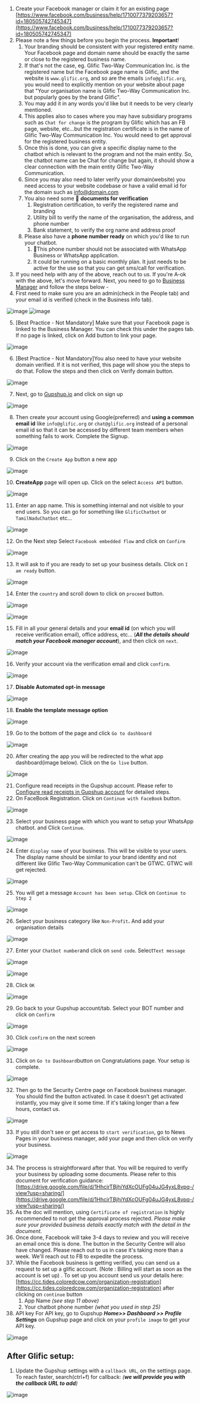 1. Create your Facebook manager or claim it for an existing page [https://www.facebook.com/business/help/1710077379203657?id=180505742745347](https://www.facebook.com/business/help/1710077379203657?id=180505742745347)
2. Please note a few things before you begin the process. **Important**!
    1. Your branding should be consistent with your registered entity name. Your Facebook page and domain name should be exactly the same or close to the registered business name.
    1. If  that&#39;s not the case, eg. Glific Two-Way Communication Inc. is the registered name but the Facebook page name is Glific, and the website is `www.glific.org`, and so are the emails `info@glific.org`, you would need to explicitly mention on your website about page that &quot;Your organisation name is Glific Two-Way Communication Inc. but popularly goes by the brand Glific&quot;.
    1. You may add it in any words you&#39;d like but it needs to be very clearly mentioned.
    1. This applies also to cases where you may have subsidiary programs such as `Chat for change` is the program by Glific which has an FB page, website, etc…but the registration certificate is in the name of Glific Two-Way Communication Inc. You would need to get approval for the registered business entity. 
    1. Once this is done, you can give a specific display name to the chatbot which is relevant to the program and not the main entity. So, the chatbot name can be Chat for change but again, it should show a clear connection with the main entity Glific Two-Way Communication.
    1. Since you may also need to later verify your domain(website) you need access to your website codebase or have a valid email id for the domain such as info@domain.com 
    1. You also need some 📄 **documents for verification**  
        1. Registration certification, to verify the registered name and branding
        1. Utility bill to verify the name of the organisation, the address, and phone number
        1. Bank statement, to verify the org name and address proof
    1. Please also have a **phone number ready** on which you&#39;d like to run your chatbot. 
        1. 🚨This phone number should not be associated with WhatsApp Business or WhatsApp application.
        1. It could be running on a basic monthly plan. It just needs to be active for the use so that you can get sms/call for verification.
3. If you need help with any of the above, reach out to us. If you&#39;re A-ok with the above, let&#39;s move forward. Next, you need to go to [Business Manager](https://business.facebook.com/settings/) and follow the steps below -  
4. First need to make sure you are an admin(check in the People tab) and your email id is verified (check in the Business info tab).

![image](https://user-images.githubusercontent.com/32592458/212236867-ffd9aee1-18a7-4b85-8897-ec0dbfd6d486.png)
![image](https://user-images.githubusercontent.com/32592458/212236911-c441750a-69dc-41f9-adb2-3afa34dce817.png)

5. [Best Practice - Not Mandatory] Make sure that your Facebook page is linked to the Business Manager. You can check this under the pages tab. If no page is linked, click on Add button to link your page.

![image](https://user-images.githubusercontent.com/32592458/212237070-66ac4797-b9d8-40c0-843b-b4493f58a80c.png)

6. [Best Practice - Not Mandatory]You also need to have your website domain verified. If it is not verified, this page will show you the steps to do that.  Follow the steps and then click on Verify domain button. 

![image](https://user-images.githubusercontent.com/32592458/212237088-bb807978-0037-430a-86ca-79bbd5f06c29.png)

7. Next, go to [Gupshup.io](https://www.gupshup.io/) and click on sign up

![image](https://user-images.githubusercontent.com/32592458/212237110-a32280c9-8826-474b-b7a0-094c84bbcd0d.png)

8. Then create your account using Google(preferred) and **using a common email id** like `info@glific.org` or `chat@glific.org` instead of a personal email id so that it can be accessed by different team members when something fails to work. Complete the Signup.

![image](https://user-images.githubusercontent.com/32592458/212237130-d20dc178-ccff-46b0-984a-b79d67cce1f0.png)

9. Click on the `Create App` button a new app

![image](https://user-images.githubusercontent.com/32592458/212237151-70cc1c03-0c84-4f06-ae80-c743cba06407.png)

10. **CreateApp** page will open up. Click on the select `Access API` button.

![image](https://user-images.githubusercontent.com/32592458/212237164-5b7a18cb-761f-45ad-b27d-3e5915d2e954.png)

11. Enter an app name. This is something internal and not visible to your end users. So you can go for something like `GlificChatbot` or `TamilNaduChatbot` etc… 

![image](https://user-images.githubusercontent.com/32592458/212237178-ba89f76b-06eb-4b43-8625-54326a8ce184.png)

12. On the Next step Select `Facebook embedded flow` and click on `Confirm`

![image](https://user-images.githubusercontent.com/32592458/212237187-e937e2dd-33d5-4247-a2d3-86391d465afd.png)

13. It will ask to if you are ready to set up your business details. Click on `I am ready` button.

![image](https://user-images.githubusercontent.com/32592458/212237201-828b8329-853e-4e4b-9940-c331b4b241d5.png)

14. Enter the `country` and scroll down to click on `proceed` button.

![image](https://user-images.githubusercontent.com/32592458/212237216-2b79f420-da2f-4881-8b44-ce5d12fec015.png)

![image](https://user-images.githubusercontent.com/32592458/212237239-25c36379-0905-4d81-a052-157900a6792a.png)

15. Fill in all your general details and your **email id** (on which you will receive verification email), office address, etc... (**_All the details should match your Facebook manager account_**), and then click on `next`.

![image](https://user-images.githubusercontent.com/32592458/212237253-b5b56926-5f49-4b57-aaa0-4ba2c7d3c495.png)

16. Verify your account via the verification email and click `confirm`.

![image](https://user-images.githubusercontent.com/32592458/212237264-990d750d-0b56-4368-a141-55ad96c1bbfb.png)

17. **Disable Automated opt-in message** 

![image](https://user-images.githubusercontent.com/32592458/212237288-61e5a88d-076b-4690-bea1-f4dfe91a93b4.png)

18. **Enable the template message option**

![image](https://user-images.githubusercontent.com/32592458/212237308-955422c0-a3ac-454a-9e72-0775f2519f35.png)

19. Go to the bottom of the page and click `Go to dashboard`

![image](https://user-images.githubusercontent.com/32592458/212237324-96a80808-e8a8-4f6e-b1d6-fca5873d7736.png)

20. After creating the app you will be redirected to the what app dashboard(image below). Click on the `Go live` button.

![image](https://user-images.githubusercontent.com/32592458/212237337-954febbc-62f8-4974-8e5e-19ea267f3d44.png)

21. Configure read receipts in the Gupshup account. Please refer to [Configure read receipts in Gupshup account](https://glific.slab.com/posts/20-configure-read-receipts-in-gupshup-account-2k0ivkgk) for detailed steps.  
22. On FaceBook Registration. Click on `Continue with FaceBook` button.

![image](https://user-images.githubusercontent.com/32592458/212237363-f893f635-2b2c-4eab-ac01-e89c7eade633.png)

23. Select your business page with which you want to setup your WhatsApp chatbot. and Click `Continue`.

![image](https://user-images.githubusercontent.com/32592458/212237399-a7540ca4-afd1-4b74-b991-3fe1c0e513a6.png)

24. Enter `display name` of your business. This will be visible to your users. The display name should be similar to your brand identity and not different like Glific Two-Way Communication can&#39;t be GTWC. GTWC will get rejected.

![image](https://user-images.githubusercontent.com/32592458/212237414-a413e8a9-55b5-4d07-b079-57feee30b34a.png)

25. You will get a message `Account has been setup`. Click on `Continue to Step 2`

![image](https://user-images.githubusercontent.com/32592458/212237427-ec68cc88-97ff-45c7-add3-6c7ef62759d9.png)

26. Select your business category like `Non-Profit`**.** And add your organisation details

![image](https://user-images.githubusercontent.com/32592458/212237443-923fe52a-f195-42ba-8284-0b24dbc468e9.png)

27. Enter your `Chatbot number`and click on `send code`. Select`Text message`

![image](https://user-images.githubusercontent.com/32592458/212237463-e5cbdc91-0a19-4922-8361-99a6829c4198.png)

![image](https://user-images.githubusercontent.com/32592458/212237481-815f723e-78e7-40ea-b5bc-3fee5adcfe17.png)

28. Click `OK`

![image](https://user-images.githubusercontent.com/32592458/212237511-56140dee-0ec9-41fe-82d9-4468f34acf62.png)

29. Go back to your Gupshup account/tab. Select your BOT number and click on `Confirm`

![image](https://user-images.githubusercontent.com/32592458/212237535-53070a91-25d0-4ba6-8d3d-fb9ea316865d.png)

30. Click `confirm` on the next screen

![image](https://user-images.githubusercontent.com/32592458/212237548-37e5d59e-c91b-434c-9a73-aac9210f154c.png)

31. Click on `Go to Dashboard`button on Congratulations page. Your setup is complete.

![image](https://user-images.githubusercontent.com/32592458/212237561-a98717d4-dc52-4ecf-ac44-12a4b00cd5b2.png)

32. Then go to the Security Centre page on Facebook business manager. You should find the button activated. In case it doesn&#39;t get activated instantly, you may give it some time. If it&#39;s taking longer than a few hours, contact us.

![image](https://user-images.githubusercontent.com/32592458/212237581-64976b86-a052-47a1-a685-10cc604032b5.png)

33. If you still don&#39;t see or get access to `start verification`, go to News Pages in your business manager, add your page and then click on verify your business. 

![image](https://user-images.githubusercontent.com/32592458/212237592-58a68279-af03-44b9-bca4-4e9b38d5e7f6.png)

34. The process is straightforward after that. You will be required to verify your business by uploading some documents. Please refer to this document for verification guidance: [https://drive.google.com/file/d/1HhcirTBjhiYdXcOUFg04uJG4yxL8vpq-/view?usp=sharing/](https://drive.google.com/file/d/1HhcirTBjhiYdXcOUFg04uJG4yxL8vpq-/view?usp=sharing/)
35. As the doc will mention, using `Certificate of registration` is highly recommended to not get the approval process rejected. _Please make sure your provided business details exactly match with the detail in the document._
36. Once done, Facebook will take 3-4 days to review and you will receive an email once this is done. The button in the Security Centre will also have changed. Please reach out to us in case it&#39;s taking more than a week. We&#39;ll reach out to FB to expedite the process.  
37. While the Facebook business is getting verified, you can send us a request to set up a glific account. (Note : Billing will start as soon as the account is set up) . To set up you account  send us your details here: [https://cc.tides.coloredcow.com/organization-registration](https://cc.tides.coloredcow.com/organization-registration) after clicking on `continue` button
    1. App Name _(see step 11 above)_
    1. Your chatbot phone number _(what you used in step 25)_
38. API key For API key, go to Gupshup **_Home&gt;&gt; Dashboard &gt;&gt; Profile Settings_** on Gupshup page and click on your `profile image` to get your API key.

![image](https://user-images.githubusercontent.com/32592458/212237622-60245fbc-461e-4a3e-9493-61cd5f964121.png)



## After Glific setup:

1. Update the Gupshup settings with a `callback URL`, on the settings page. To reach faster, search(ctrl+f) for callback: _(_**_we will provide you with the callback URL to add_**_)_

![image](https://user-images.githubusercontent.com/32592458/212237640-5df28ae2-514e-467d-ab63-5a116f5d6200.png)
